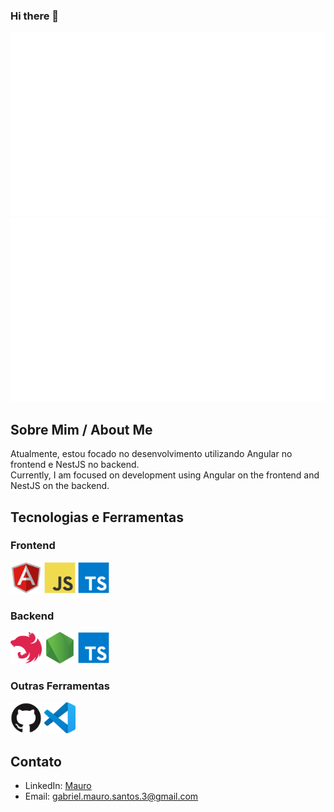 ### Hi there 👋
 <!--
![](https://raw.githubusercontent.com/Maurog-rgba/github-stats/master/generated/languages.svg#gh-light-mode-only)
![](https://raw.githubusercontent.com/Maurog-rgba/github-stats/master/generated/languages.svg#gh-dark-mode-only)
![](https://raw.githubusercontent.com/Maurog-rgba/github-stats/master/generated/overview.svg#gh-light-mode-only)]
![](https://raw.githubusercontent.com/Maurog-rgba/github-stats/master/generated/overview.svg#gh-dark-mode-only)
-->
<a href="https://github.com/jstrieb/github-stats">
<img src="https://raw.githubusercontent.com/Maurog-rgba/github-stats/master/generated/overview.svg#gh-dark-mode-only" />
<img src="https://raw.githubusercontent.com/Maurog-rgba/github-stats/master/generated/languages.svg#gh-dark-mode-only" />
</a>

## Sobre Mim / About Me
Atualmente, estou focado no desenvolvimento utilizando Angular no frontend e NestJS no backend.
<br>
Currently, I am focused on development using Angular on the frontend and NestJS on the backend.

## Tecnologias e Ferramentas

### Frontend
<img src="https://raw.githubusercontent.com/devicons/devicon/master/icons/angularjs/angularjs-original.svg" alt="Angular" width="50" height="50"> <img src="https://raw.githubusercontent.com/devicons/devicon/master/icons/javascript/javascript-original.svg" alt="JavaScript" width="50" height="50"> <img src="https://raw.githubusercontent.com/devicons/devicon/master/icons/typescript/typescript-original.svg" alt="TypeScript" width="50" height="50">

### Backend
<img src="https://raw.githubusercontent.com/devicons/devicon/master/icons/nestjs/nestjs-plain.svg" alt="NestJS" width="50" height="50"> <img src="https://raw.githubusercontent.com/devicons/devicon/master/icons/nodejs/nodejs-original.svg" alt="Node.js" width="50" height="50"> <img src="https://raw.githubusercontent.com/devicons/devicon/master/icons/typescript/typescript-original.svg" alt="TypeScript" width="50" height="50">

### Outras Ferramentas
<img src="https://raw.githubusercontent.com/devicons/devicon/master/icons/github/github-original.svg" alt="GitHub" width="50" height="50"> <img src="https://raw.githubusercontent.com/devicons/devicon/master/icons/vscode/vscode-original.svg" alt="VSCode" width="50" height="50">

<!--
## Projetos Destacados
- [Nome do Projeto 1](link para o projeto)
- [Nome do Projeto 2](link para o projeto)
-->

## Contato
- LinkedIn: [Mauro](https://www.linkedin.com/in/mauro-gabriel-b602b5194/)
- Email: gabriel.mauro.santos.3@gmail.com


